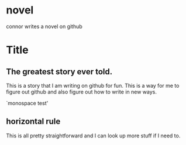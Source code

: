 # novel
connor writes a novel on github

Title
=======
## The greatest story ever told. 

This is a story that I am writing on github for fun. This is a way for me to figure out github and also figure out how to write in new ways. 

`monospace test'

horizontal rule 
---

This is all pretty straightforward and I can look up more stuff if I need to. 
